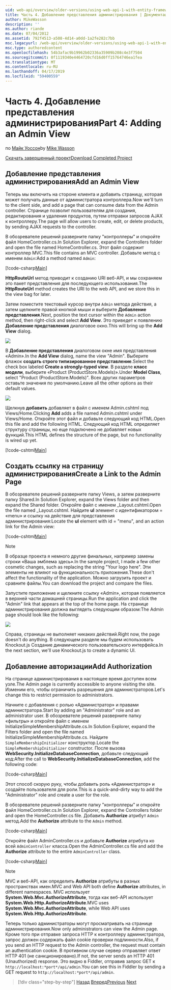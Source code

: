 ```yaml
---
uid: web-api/overview/older-versions/using-web-api-1-with-entity-framework-5/using-web-api-with-entity-framework-part-4
title: Часть 4. Добавление представления администрирования | Документация Майкрософт
author: MikeWasson
description: ''
ms.author: riande
ms.date: 07/04/2012
ms.assetid: 792f4513-a508-4d14-a0dd-1a2fe282c7bb
msc.legacyurl: /web-api/overview/older-versions/using-web-api-1-with-entity-framework-5/using-web-api-with-entity-framework-part-4
msc.type: authoredcontent
ms.openlocfilehash: 54b3afac9b19962b02336a35909b208c4e3f7504
ms.sourcegitcommit: 0f1119340e4464720cfd16d0ff15764746ea1fea
ms.translationtype: MT
ms.contentlocale: ru-RU
ms.lasthandoff: 04/17/2019
ms.locfileid: "59400559"
---
```

# <a name="part-4-adding-an-admin-view"></a><span data-ttu-id="873bd-102">Часть 4. Добавление представления администрирования</span><span class="sxs-lookup"><span data-stu-id="873bd-102">Part 4: Adding an Admin View</span></span>

<span data-ttu-id="873bd-103">по [Майк Уоссон](https://github.com/MikeWasson)</span><span class="sxs-lookup"><span data-stu-id="873bd-103">by [Mike Wasson](https://github.com/MikeWasson)</span></span>

[<span data-ttu-id="873bd-104">Скачать завершенный проект</span><span class="sxs-lookup"><span data-stu-id="873bd-104">Download Completed Project</span></span>](http://code.msdn.microsoft.com/ASP-NET-Web-API-with-afa30545)

## <a name="add-an-admin-view"></a><span data-ttu-id="873bd-105">Добавление представления администрирования</span><span class="sxs-lookup"><span data-stu-id="873bd-105">Add an Admin View</span></span>

<span data-ttu-id="873bd-106">Теперь мы включить на стороне клиента и добавить страницу, которая может получать данные от администратора контроллера.</span><span class="sxs-lookup"><span data-stu-id="873bd-106">Now we'll turn to the client side, and add a page that can consume data from the Admin controller.</span></span> <span data-ttu-id="873bd-107">Странице позволит пользователям для создания, редактирования и удаления продуктов, путем отправки запросов AJAX к контроллеру.</span><span class="sxs-lookup"><span data-stu-id="873bd-107">The page will allow users to create, edit, or delete products, by sending AJAX requests to the controller.</span></span>

<span data-ttu-id="873bd-108">В обозревателе решений разверните папку "контроллеры" и откройте файл HomeController.cs.</span><span class="sxs-lookup"><span data-stu-id="873bd-108">In Solution Explorer, expand the Controllers folder and open the file named HomeController.cs.</span></span> <span data-ttu-id="873bd-109">Этот файл содержит контроллер MVC.</span><span class="sxs-lookup"><span data-stu-id="873bd-109">This file contains an MVC controller.</span></span> <span data-ttu-id="873bd-110">Добавьте метод с именем `Admin`:</span><span class="sxs-lookup"><span data-stu-id="873bd-110">Add a method named `Admin`:</span></span>

[!code-csharp[Main](using-web-api-with-entity-framework-part-4/samples/sample1.cs)]

<span data-ttu-id="873bd-111">**HttpRouteUrl** метод приводит к созданию URI веб-API, и мы сохраняем это пакет представления для последующего использования.</span><span class="sxs-lookup"><span data-stu-id="873bd-111">The **HttpRouteUrl** method creates the URI to the web API, and we store this in the view bag for later.</span></span>

<span data-ttu-id="873bd-112">Затем поместите текстовый курсор внутри `Admin` метода действия, а затем щелкните правой кнопкой мыши и выберите **Добавление представления**.</span><span class="sxs-lookup"><span data-stu-id="873bd-112">Next, position the text cursor within the `Admin` action method, then right-click and select **Add View**.</span></span> <span data-ttu-id="873bd-113">Это приведет к появлению **Добавление представления** диалоговое окно.</span><span class="sxs-lookup"><span data-stu-id="873bd-113">This will bring up the **Add View** dialog.</span></span>

![](using-web-api-with-entity-framework-part-4/_static/image1.png)

<span data-ttu-id="873bd-114">В **Добавление представления** диалоговом окне имя представления «Admin».</span><span class="sxs-lookup"><span data-stu-id="873bd-114">In the **Add View** dialog, name the view "Admin".</span></span> <span data-ttu-id="873bd-115">Выберите флажок **создать строго типизированное представление**.</span><span class="sxs-lookup"><span data-stu-id="873bd-115">Select the check box labeled **Create a strongly-typed view**.</span></span> <span data-ttu-id="873bd-116">В разделе **класс модели**, выберите «Product (ProductStore.Models)».</span><span class="sxs-lookup"><span data-stu-id="873bd-116">Under **Model Class**, select "Product (ProductStore.Models)".</span></span> <span data-ttu-id="873bd-117">Всех других параметров оставьте значения по умолчанию.</span><span class="sxs-lookup"><span data-stu-id="873bd-117">Leave all the other options as their default values.</span></span>

![](using-web-api-with-entity-framework-part-4/_static/image2.png)

<span data-ttu-id="873bd-118">Щелкнув **добавить** добавляет в файл с именем Admin.cshtml под Views/Home.</span><span class="sxs-lookup"><span data-stu-id="873bd-118">Clicking **Add** adds a file named Admin.cshtml under Views/Home.</span></span> <span data-ttu-id="873bd-119">Откройте этот файл и добавьте следующий код HTML.</span><span class="sxs-lookup"><span data-stu-id="873bd-119">Open this file and add the following HTML.</span></span> <span data-ttu-id="873bd-120">Следующий код HTML определяет структуру страницы, но еще подключено не добавляет новых функций.</span><span class="sxs-lookup"><span data-stu-id="873bd-120">This HTML defines the structure of the page, but no functionality is wired up yet.</span></span>

[!code-cshtml[Main](using-web-api-with-entity-framework-part-4/samples/sample2.cshtml)]

## <a name="create-a-link-to-the-admin-page"></a><span data-ttu-id="873bd-121">Создать ссылку на страницу администрирования</span><span class="sxs-lookup"><span data-stu-id="873bd-121">Create a Link to the Admin Page</span></span>

<span data-ttu-id="873bd-122">В обозревателе решений разверните папку Views, а затем разверните папку Shared.</span><span class="sxs-lookup"><span data-stu-id="873bd-122">In Solution Explorer, expand the Views folder and then expand the Shared folder.</span></span> <span data-ttu-id="873bd-123">Откройте файл с именем \_Layout.cshtml.</span><span class="sxs-lookup"><span data-stu-id="873bd-123">Open the file named \_Layout.cshtml.</span></span> <span data-ttu-id="873bd-124">Найдите **ul** элемент с идентификатором = «menu» и ссылку на действие для представления администрирования:</span><span class="sxs-lookup"><span data-stu-id="873bd-124">Locate the **ul** element with id = "menu", and an action link for the Admin view:</span></span>

[!code-cshtml[Main](using-web-api-with-entity-framework-part-4/samples/sample3.cshtml)]

> [!NOTE]
> <span data-ttu-id="873bd-125">В образце проекта я немного другие финальных, например замены строки «Ваша эмблема здесь».</span><span class="sxs-lookup"><span data-stu-id="873bd-125">In the sample project, I made a few other cosmetic changes, such as replacing the string "Your logo here".</span></span> <span data-ttu-id="873bd-126">Эти элементы не влияют на функциональность приложения.</span><span class="sxs-lookup"><span data-stu-id="873bd-126">These don't affect the functionality of the application.</span></span> <span data-ttu-id="873bd-127">Можно загрузить проект и сравните файлы.</span><span class="sxs-lookup"><span data-stu-id="873bd-127">You can download the project and compare the files.</span></span>


<span data-ttu-id="873bd-128">Запустите приложение и щелкните ссылку «Admin», которая появляется в верхней части домашней страницы.</span><span class="sxs-lookup"><span data-stu-id="873bd-128">Run the application and click the "Admin" link that appears at the top of the home page.</span></span> <span data-ttu-id="873bd-129">На странице администрирования должна выглядеть следующим образом:</span><span class="sxs-lookup"><span data-stu-id="873bd-129">The Admin page should look like the following:</span></span>

![](using-web-api-with-entity-framework-part-4/_static/image3.png)

<span data-ttu-id="873bd-130">Справа, страницы не выполняет никаких действий.</span><span class="sxs-lookup"><span data-stu-id="873bd-130">Right now, the page doesn't do anything.</span></span> <span data-ttu-id="873bd-131">В следующем разделе мы будем использовать Knockout.js Создание динамического пользовательского интерфейса.</span><span class="sxs-lookup"><span data-stu-id="873bd-131">In the next section, we'll use Knockout.js to create a dynamic UI.</span></span>

## <a name="add-authorization"></a><span data-ttu-id="873bd-132">Добавление авторизации</span><span class="sxs-lookup"><span data-stu-id="873bd-132">Add Authorization</span></span>

<span data-ttu-id="873bd-133">На странице администрирования в настоящее время доступен всем узле.</span><span class="sxs-lookup"><span data-stu-id="873bd-133">The Admin page is currently accessible to anyone visiting the site.</span></span> <span data-ttu-id="873bd-134">Изменим его, чтобы ограничить разрешения для администраторов.</span><span class="sxs-lookup"><span data-stu-id="873bd-134">Let's change this to restrict permission to administrators.</span></span>

<span data-ttu-id="873bd-135">Начните с добавления с ролью «Администратор» и правами администратора.</span><span class="sxs-lookup"><span data-stu-id="873bd-135">Start by adding an "Administrator" role and an administrator user.</span></span> <span data-ttu-id="873bd-136">В обозревателе решений разверните папку «фильтры» и откройте файл с именем InitializeSimpleMembershipAttribute.cs.</span><span class="sxs-lookup"><span data-stu-id="873bd-136">In Solution Explorer, expand the Filters folder and open the file named InitializeSimpleMembershipAttribute.cs.</span></span> <span data-ttu-id="873bd-137">Найдите `SimpleMembershipInitializer` конструктор.</span><span class="sxs-lookup"><span data-stu-id="873bd-137">Locate the `SimpleMembershipInitializer` constructor.</span></span> <span data-ttu-id="873bd-138">После вызова **WebSecurity.InitializeDatabaseConnection**, добавьте следующий код:</span><span class="sxs-lookup"><span data-stu-id="873bd-138">After the call to **WebSecurity.InitializeDatabaseConnection**, add the following code:</span></span>

[!code-csharp[Main](using-web-api-with-entity-framework-part-4/samples/sample4.cs)]

<span data-ttu-id="873bd-139">Этот способ скорую руку, чтобы добавить роль «Администратор» и создайте пользователя для роли.</span><span class="sxs-lookup"><span data-stu-id="873bd-139">This is a quick-and-dirty way to add the "Administrator" role and create a user for the role.</span></span>

<span data-ttu-id="873bd-140">В обозревателе решений разверните папку "контроллеры" и откройте файл HomeController.cs.</span><span class="sxs-lookup"><span data-stu-id="873bd-140">In Solution Explorer, expand the Controllers folder and open the HomeController.cs file.</span></span> <span data-ttu-id="873bd-141">Добавить **Authorize** атрибут `Admin` метод.</span><span class="sxs-lookup"><span data-stu-id="873bd-141">Add the **Authorize** attribute to the `Admin` method.</span></span>

[!code-csharp[Main](using-web-api-with-entity-framework-part-4/samples/sample5.cs)]

<span data-ttu-id="873bd-142">Откройте файл AdminController.cs и добавьте **Authorize** атрибута ко всей `AdminController` класса.</span><span class="sxs-lookup"><span data-stu-id="873bd-142">Open the AdminController.cs file and add the **Authorize** attribute to the entire `AdminController` class.</span></span>

[!code-csharp[Main](using-web-api-with-entity-framework-part-4/samples/sample6.cs)]

> [!NOTE]
> <span data-ttu-id="873bd-143">MVC и веб-API, как определить **Authorize** атрибуты в разных пространствах имен.</span><span class="sxs-lookup"><span data-stu-id="873bd-143">MVC and Web API both define **Authorize** attributes, in different namespaces.</span></span> <span data-ttu-id="873bd-144">MVC использует **System.Web.Mvc.AuthorizeAttribute**, тогда как веб-API использует **System.Web.Http.AuthorizeAttribute**.</span><span class="sxs-lookup"><span data-stu-id="873bd-144">MVC uses **System.Web.Mvc.AuthorizeAttribute**, while Web API uses **System.Web.Http.AuthorizeAttribute**.</span></span>


<span data-ttu-id="873bd-145">Теперь только администраторы могут просматривать на странице администрирования.</span><span class="sxs-lookup"><span data-stu-id="873bd-145">Now only administrators can view the Admin page.</span></span> <span data-ttu-id="873bd-146">Кроме того при отправке запроса HTTP к контроллеру администратора, запрос должен содержать файл cookie проверки подлинности.</span><span class="sxs-lookup"><span data-stu-id="873bd-146">Also, if you send an HTTP request to the Admin controller, the request must contain an authentication cookie.</span></span> <span data-ttu-id="873bd-147">В противном случае сервер отправляет ответ HTTP 401 (не санкционировано).</span><span class="sxs-lookup"><span data-stu-id="873bd-147">If not, the server sends an HTTP 401 (Unauthorized) response.</span></span> <span data-ttu-id="873bd-148">Это видно в Fiddler, отправив запрос GET к `http://localhost:*port*/api/admin`.</span><span class="sxs-lookup"><span data-stu-id="873bd-148">You can see this in Fiddler by sending a GET request to `http://localhost:*port*/api/admin`.</span></span>

> [!div class="step-by-step"]
> <span data-ttu-id="873bd-149">[Назад](using-web-api-with-entity-framework-part-3.md)
> [Вперед](using-web-api-with-entity-framework-part-5.md)</span><span class="sxs-lookup"><span data-stu-id="873bd-149">[Previous](using-web-api-with-entity-framework-part-3.md)
[Next](using-web-api-with-entity-framework-part-5.md)</span></span>

